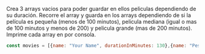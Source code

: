 Crea 3 arrays vacios para poder guardar en ellos peliculas dependiendo de su duración. Recorre el array y guarda en los arrays dependiendo de si la película es pequeña (menos de 100 minutos), pelicula mediana (igual o mas de 100 minutos y menos de 200) y pelicula grande (mas de 200 minutos). Imprime cada array en por consola.
```js
const movies = [{name: "Your Name", durationInMinutes: 130},{name: "Pesadilla antes de navidad", durationInMinutes: 225}, {name: "Origen", durationInMinutes: 165}, {name: "El señor de los anillos", durationInMinutes: 967}, {name: "Solo en casa", durationInMinutes: 214}, {name: "El jardin de las palabras", durationInMinutes: 40}];
```